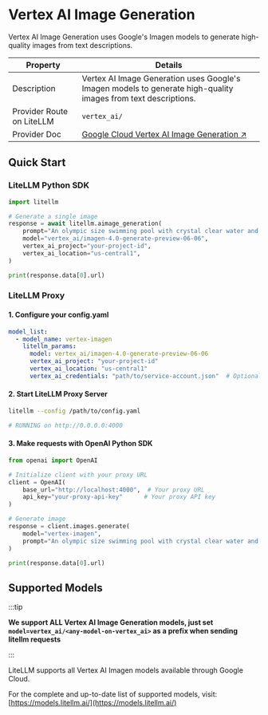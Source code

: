 # Vertex AI Image Generation

Vertex AI Image Generation uses Google's Imagen models to generate high-quality images from text descriptions.

| Property | Details |
|----------|---------|
| Description | Vertex AI Image Generation uses Google's Imagen models to generate high-quality images from text descriptions. |
| Provider Route on LiteLLM | `vertex_ai/` |
| Provider Doc | [Google Cloud Vertex AI Image Generation ↗](https://cloud.google.com/vertex-ai/docs/generative-ai/image/generate-images) |

## Quick Start

### LiteLLM Python SDK

```python showLineNumbers title="Basic Image Generation"
import litellm

# Generate a single image
response = await litellm.aimage_generation(
    prompt="An olympic size swimming pool with crystal clear water and modern architecture",
    model="vertex_ai/imagen-4.0-generate-preview-06-06",
    vertex_ai_project="your-project-id",
    vertex_ai_location="us-central1",
)

print(response.data[0].url)
```

### LiteLLM Proxy

#### 1. Configure your config.yaml

```yaml showLineNumbers title="Vertex AI Image Generation Configuration"
model_list:
  - model_name: vertex-imagen
    litellm_params:
      model: vertex_ai/imagen-4.0-generate-preview-06-06
      vertex_ai_project: "your-project-id"
      vertex_ai_location: "us-central1"
      vertex_ai_credentials: "path/to/service-account.json"  # Optional if using environment auth
```

#### 2. Start LiteLLM Proxy Server

```bash title="Start LiteLLM Proxy Server"
litellm --config /path/to/config.yaml

# RUNNING on http://0.0.0.0:4000
```

#### 3. Make requests with OpenAI Python SDK

```python showLineNumbers title="Basic Image Generation via Proxy"
from openai import OpenAI

# Initialize client with your proxy URL
client = OpenAI(
    base_url="http://localhost:4000",  # Your proxy URL
    api_key="your-proxy-api-key"      # Your proxy API key
)

# Generate image
response = client.images.generate(
    model="vertex-imagen",
    prompt="An olympic size swimming pool with crystal clear water and modern architecture",
)

print(response.data[0].url)
```

## Supported Models


:::tip

**We support ALL Vertex AI Image Generation models, just set `model=vertex_ai/<any-model-on-vertex_ai>` as a prefix when sending litellm requests**

:::

LiteLLM supports all Vertex AI Imagen models available through Google Cloud.

For the complete and up-to-date list of supported models, visit: [https://models.litellm.ai/](https://models.litellm.ai/)

